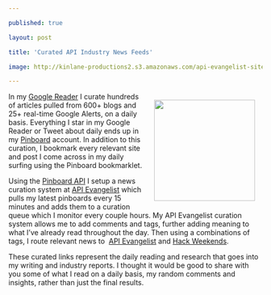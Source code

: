 ---
published: true
layout: post
title: 'Curated API Industry News Feeds'
image: http://kinlane-productions2.s3.amazonaws.com/api-evangelist-site/blog/pinboard_in_blue.png
---

<p><img style="padding: 15px;" src="https://kinlane-productions2.s3.amazonaws.com/api-evangelist/pinboard/pinboard_in_blue.png" alt="" width="200" align="right" />
<p>In my <a title="Google Reader" href="https://www.google.com/reader/">Google Reader</a> I curate hundreds of articles pulled from 600+ blogs and 25+ real-time Google Alerts, on a daily basis.  Everything I star in my Google Reader or Tweet about daily ends up in my <a title="Pinboard" href="http://pinboard.in/">Pinboard</a> account.  In addition to this curation, I bookmark every relevant site and post I come across in my daily surfing using the Pinboard bookmarklet.
<p>Using the <a title="Pinboard API" href="http://pinboard.in/api/">Pinboard API</a> I setup a news curation system at <a title="API Evangelist" href="http://apievangelist.com">API Evangelist</a> which pulls my latest pinboards every 15 minutes and adds them to a curation queue which I monitor every couple hours.  My API Evangelist curation system allows me to add comments and tags, further adding meaning to what I&rsquo;ve already read throughout the day. Then using a combinations of tags, I route relevant news to&nbsp; <a title="API Evangelist" href="/news/">API Evangelist</a> and <a title="Hack Weekend News" href="http://www.hackweekends.com/news/">Hack Weekends</a>.
<p>These curated links represent the daily reading and research that goes into my writing and industry reports.  I thought it would be good to share with you some of what I read on a daily basis, my random comments and insights, rather than just the final results.

